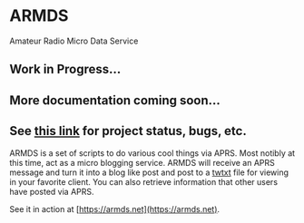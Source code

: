 # ARMDS
Amateur Radio Micro Data Service

## Work in Progress...
## More documentation coming soon...

## See [this link](https://linux.us.org/kf7eel/ARMDS) for project status, bugs, etc.

ARMDS is a set of scripts to do various cool things via APRS. Most notibly at this time, act as a micro blogging service. ARMDS will receive an APRS message and turn it into a blog like post and post to a [twtxt](https://jointwt.org/) file for viewing in your favorite client. You can also retrieve information that other users have posted via APRS.

See it in action at [https://armds.net](https://armds.net).
